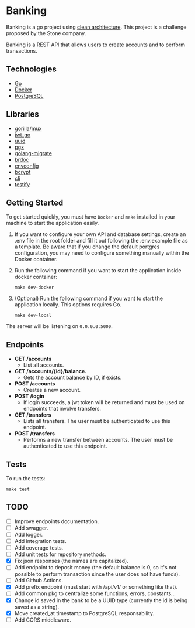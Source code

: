 # Banking

Banking is a go project using [clean architecture](https://blog.cleancoder.com/uncle-bob/2012/08/13/the-clean-architecture.html). This project is a challenge proposed by the Stone company.

Banking is a REST API that allows users to create accounts and to perform transactions.

## Technologies

- [Go](https://golang.org/)
- [Docker](https://www.docker.com/)
- [PostgreSQL](https://www.postgresql.org/)

## Libraries

- [gorilla/mux](https://github.com/gorilla/mux)
- [jwt-go](https://github.com/dgrijalva/jwt-go)
- [uuid](https://github.com/google/uuid)
- [pgx](https://github.com/jackc/pgx)
- [golang-migrate](https://github.com/golang-migrate/migrate)
- [brdoc](https://github.com/Nhanderu/brdoc)
- [envconfig](https://github.com/kelseyhightower/envconfig)
- [bcrypt](https://pkg.go.dev/golang.org/x/crypto@v0.0.0-20210513164829-c07d793c2f9a/bcrypt)
- [cli](https://github.com/urfave/cli)
- [testify](https://github.com/stretchr/testify)

## Getting Started

To get started quickly, you must have `Docker` and `make` installed in your machine to start the application easily.

1. If you want to configure your own API and database settings, create an .env file in the root folder and fill it out following the .env.example file as a template. Be aware that if you change the default portgres configuration, you may need to configure something manually within the Docker container.

2. Run the following command if you want to start the application inside docker container:
    ```shell
    make dev-docker
    ```

3. (Optional) Run the following command if you want to start the application locally. This options requires Go.
    ```shell
    make dev-local
    ```
The server will be listening on `0.0.0.0:5000`.

## Endpoints

- **GET /accounts**
    - List all accounts.
- **GET /accounts/{id}/balance.**
    - Gets the account balance by ID, if exists.
- **POST /accounts**
    - Creates a new account.
- **POST /login**
    - If login succeeds, a jwt token will be returned and must be used on endpoints that involve transfers.
- **GET /transfers**
    - Lists all transfers. The user must be authenticated to use this endpoint.
- **POST /transfers**
    - Performs a new transfer between accounts. The user must be authenticated to use this endpoint.

## Tests

To run the tests:

```shell
make test
```

## TODO

- [ ] Improve endpoints documentation.
- [ ] Add swagger.
- [ ] Add logger.
- [ ] Add integration tests.
- [ ] Add coverage tests.
- [ ] Add unit tests for repository methods.
- [x] Fix json responses (the names are capitalized).
- [ ] Add endpoint to deposit money (the default balance is 0, so it's not possible to perform transaction since the user does not have funds).
- [ ] Add Github Actions.
- [x] Add prefix endpoint (must start with /api/v1/ or something like that).
- [ ] Add common pkg to centralize some functions, errors, constants...
- [x] Change id saved in the bank to be a UUID type (currently the id is being saved as a string).
- [x] Move created_at timestamp to PostgreSQL responsability.
- [ ] Add CORS middleware.

